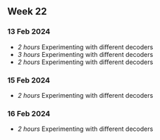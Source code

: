 ## Week 22
### 13 Feb 2024
* *2 hours* Experimenting with different decoders
* *3 hours* Experimenting with different decoders
* *2 hours* Experimenting with different decoders

### 15 Feb 2024
* *2 hours* Experimenting with different decoders

### 16 Feb 2024
* *2 hours* Experimenting with different decoders




